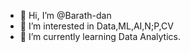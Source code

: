 - 👋 Hi, I’m @Barath-dan
- 👀 I’m interested in Data,ML,AI,N;P,CV
- 🌱 I’m currently learning Data Analytics.

<!---
Barath-dan/Barath-dan is a ✨ special ✨ repository because its `README.md` (this file) appears on your GitHub profile.
You can click the Preview link to take a look at your changes.
--->
